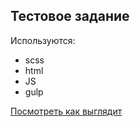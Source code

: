## Тестовое задание
Используются:
- scss
- html
- JS
- gulp

[Посмотреть как выглядит](https://blackbrow1.github.io/test-project-portfolio/)

